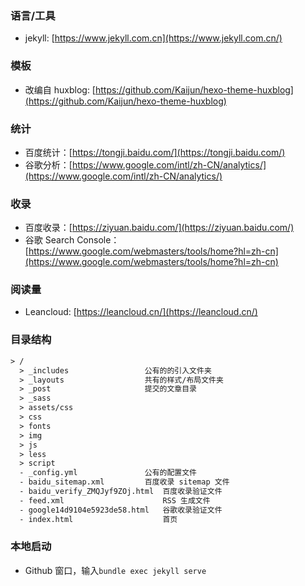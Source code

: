 ### 语言/工具

- jekyll: [https://www.jekyll.com.cn](https://www.jekyll.com.cn/)

### 模板

- 改编自 huxblog: [https://github.com/Kaijun/hexo-theme-huxblog](https://github.com/Kaijun/hexo-theme-huxblog)

### 统计

- 百度统计：[https://tongji.baidu.com/](https://tongji.baidu.com/)
- 谷歌分析：[https://www.google.com/intl/zh-CN/analytics/](https://www.google.com/intl/zh-CN/analytics/)

### 收录

- 百度收录：[https://ziyuan.baidu.com/](https://ziyuan.baidu.com/)
- 谷歌 Search Console：[https://www.google.com/webmasters/tools/home?hl=zh-cn](https://www.google.com/webmasters/tools/home?hl=zh-cn)


### 阅读量

- Leancloud: [https://leancloud.cn/](https://leancloud.cn/)

### 目录结构

```html
> /
  > _includes                 公有的的引入文件夹
  > _layouts                  共有的样式/布局文件夹
  > _post                     提交的文章目录
  > _sass                     
  > assets/css
  > css
  > fonts
  > img
  > js
  > less
  > script
  - _config.yml               公有的配置文件
  - baidu_sitemap.xml         百度收录 sitemap 文件
  - baidu_verify_ZMQJyf9ZOj.html  百度收录验证文件
  - feed.xml                      RSS 生成文件
  - google14d9104e5923de58.html   谷歌收录验证文件
  - index.html                    首页
```

### 本地启动

- Github 窗口，输入`bundle exec jekyll serve`

